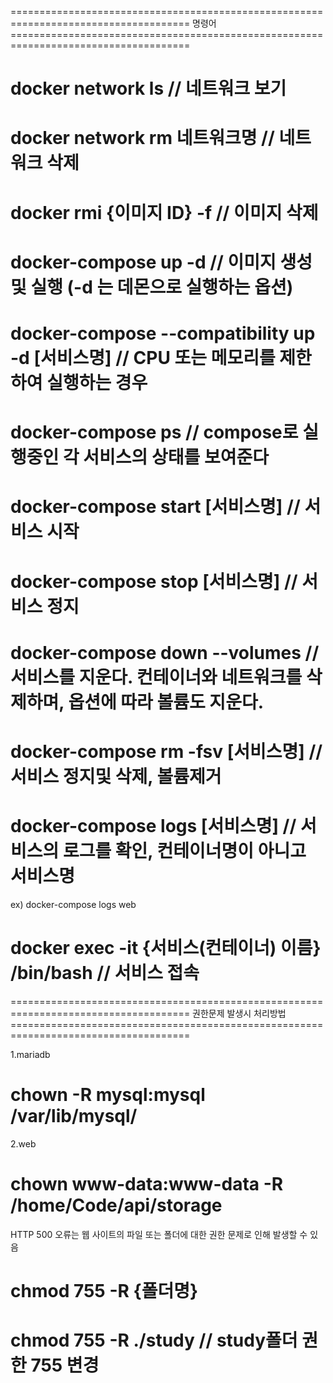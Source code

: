 ===================================================================================== 명령어 =====================================================================================

# docker network ls                                // 네트워크 보기
# docker network rm 네트워크명                     // 네트워크 삭제
# docker rmi {이미지 ID} -f                        // 이미지 삭제
# docker-compose up -d                             // 이미지 생성및 실행 (-d 는 데몬으로 실행하는 옵션)
# docker-compose --compatibility up -d [서비스명]  // CPU 또는 메모리를 제한하여 실행하는 경우
# docker-compose ps                                // compose로 실행중인 각 서비스의 상태를 보여준다
# docker-compose start [서비스명]                  // 서비스 시작
# docker-compose stop [서비스명]                   // 서비스 정지
# docker-compose down --volumes                    // 서비스를 지운다. 컨테이너와 네트워크를 삭제하며, 옵션에 따라 볼륨도 지운다.
# docker-compose rm -fsv [서비스명]                // 서비스 정지및 삭제, 볼륨제거
# docker-compose logs [서비스명]                   // 서비스의 로그를 확인, 컨테이너명이 아니고 서비스명
  ex) docker-compose logs web

# docker exec -it {서비스(컨테이너) 이름} /bin/bash  // 서비스 접속

===================================================================================== 권한문제 발생시 처리방법 =====================================================================================

1.mariadb
 # chown -R mysql:mysql /var/lib/mysql/

2.web
 # chown www-data:www-data -R /home/Code/api/storage

 HTTP 500 오류는 웹 사이트의 파일 또는 폴더에 대한 권한 문제로 인해 발생할 수 있음
 # chmod 755 -R {폴더명}
 # chmod 755 -R ./study    // study폴더 권한 755 변경
